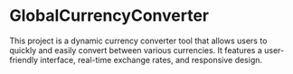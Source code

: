# GlobalCurrencyConverter
This project is a dynamic currency converter tool that allows users to quickly and easily convert between various currencies. 
It features a user-friendly interface, real-time exchange rates, and responsive design.
